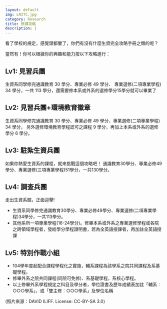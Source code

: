 ```yaml
--- 
layout: default 
img: LRITC.jpg 
category: Research 
title: 修課攻略
description: | 
--- 
```

看了學校的規定，感覺頭都暈了，你們有沒有什麼生資完全攻略手冊之類的呢？<br/>

當然有！你可以根據你的興趣和能力按以下攻略進行：

## Lv1: 見習兵團

生資系同學修完通識教育 30 學分、專業必修 49 學分、
專業選修(二項專業學程) 34 學分，一共 113 學分，還需要修本系或外系的選修學分15學分就可以畢業了

## Lv2: 見習兵團+環境教育徽章

生資系同學修完通識教育 30 學分、專業必修 49 學分，專業選修(二項專業學程) 34 學分，
另外選修環境教育學程認可之課程 9 學分，再加上本系或外系的選修學分 6 學分。

## Lv3: 駐紮生資兵團

如果你熱愛生資系的課程，就來挑戰這個攻略吧！
通識教育30學分、專業必修49學分、專業選修(三項專業學程)51學分，一共130學分。

## Lv4: 調查兵團

走出生資系館，正面迎擊!

* 生資系同學修完通識教育30學分、專業必修49學分、專業選修(二項專業學程)34學分，一共113學分。
* 其他系所一項專業學程(16-24學分)。修畢本系或外系之專業選修學程或各院之跨領域學程者，發給學分學程證明書，若為全英語授課者，再加註全英語授課

## Lv5: 特別作戰小組

* 104學年度起配合課程學程化之實施，輔系課程為該學系之院共同課程及系基礎學程。
* 修畢外系之院共同課程(同院可免修)、系基礎學程，系核心學程。
* 以上修畢外系學程規定之科目及學分者，學位證書及歷年成績表加註「輔系︰○○○學系」，或「雙主修︰○○○學系」及學位名稱


(照片來源：DAVID ILIFF. License: CC-BY-SA 3.0)
